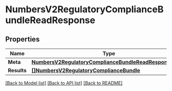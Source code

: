 # NumbersV2RegulatoryComplianceBundleReadResponse

## Properties

Name | Type | Description | Notes
------------ | ------------- | ------------- | -------------
**Meta** | [**NumbersV2RegulatoryComplianceBundleReadResponseMeta**](numbers_v2_regulatory_compliance_bundleReadResponse_meta.md) |  | [optional] 
**Results** | [**[]NumbersV2RegulatoryComplianceBundle**](numbers.v2.regulatory_compliance.bundle.md) |  | [optional] 

[[Back to Model list]](../README.md#documentation-for-models) [[Back to API list]](../README.md#documentation-for-api-endpoints) [[Back to README]](../README.md)


